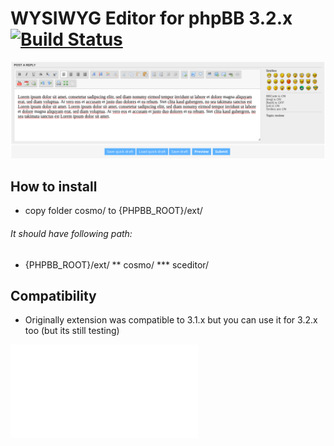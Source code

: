 # WYSIWYG Editor for phpBB 3.2.x [![Build Status](https://travis-ci.org/cYbercOsmOnauT/wysiwygsceditorphpbb.svg?branch=master)](https://travis-ci.org/cYbercOsmOnauT/wysiwygsceditorphpbb)

![Example of editor](docs/example.png)

## How to install ##
* copy folder cosmo/ to {PHPBB_ROOT}/ext/

###### It should have following path:
* {PHPBB_ROOT}/ext/
** cosmo/
*** sceditor/

## Compatibility ##

* Originally extension was compatible to 3.1.x but you can use it for 3.2.x too (but its still testing)

![Thanks to...](docs/thanks.md)
